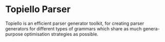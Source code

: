 # Topiello Parser
Topiello is an efficient parser generator toolkit, for creating parser generators for different types of grammars which share as much genera-purpose optimisation strategies as possible.